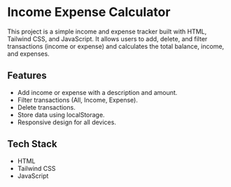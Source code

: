  # Income Expense Calculator
This project is a simple income and expense tracker built with HTML, Tailwind CSS, and JavaScript. It allows users to add, delete, and filter transactions (income or expense) and calculates the total balance, income, and expenses.

## Features

- Add income or expense with a description and amount.
- Filter transactions (All, Income, Expense).
- Delete transactions.
- Store data using localStorage.
- Responsive design for all devices.

## Tech Stack

- HTML
- Tailwind CSS
- JavaScript
